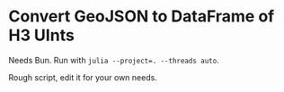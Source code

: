 # Convert GeoJSON to DataFrame of H3 UInts

Needs Bun. Run with `julia --project=. --threads auto`. 

Rough script, edit it for your own needs.

